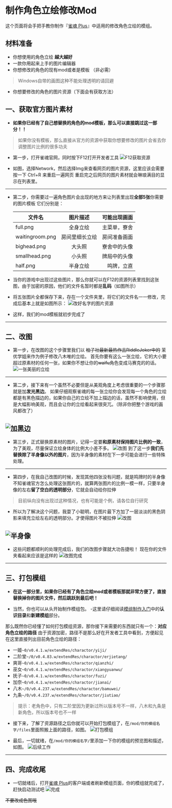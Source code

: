 # 制作角色立绘修改Mod

这个页面将会手把手教你制作『[雀魂 Plus](https://github.com/MajsoulPlus/majsoul-plus)』中适用的修改角色立绘的模组。

## 材料准备

- 你想使用的角色立绘 **越大越好**
- 一款你用起来上手的图片编辑器
- 你想修改的角色的现有mod或者是模板 （非必需）
>Windows自带的画图这种不能处理透明的请回避
- 你想要修改的角色的图片资源（下面会有获取方法）

## 一、获取官方图片素材
- **如果你已经有了自己想替换的角色的mod模板，那么可以直接跳过这一部分！！**

> 如果你没有模板，那么直接从官方的资源中获取你想要修改的图片会省去你调整图片比例的很多功夫
- 第一步，打开雀魂官网，同时按下F12打开开发者工具
![F12获取资源](https://github.com/40chyan/majsoul-plus-wiki/blob/master/imagemod_pics/1.png?raw=true)

- 如图，选择Network，然后选择Img来查看网页的图片资源，这里应该会需要按一下 Ctrl+R 来重启一遍网页
重启完之后网页的图片素材就会琳琅满目的显示在列表里。
---
- 第二步，你需要过一遍角色图片会出现的地方来让列表里出现**全部5张**你需要的图片模板
它们分别是：

     文件名|图片描述|可能出现画面
     --|:--:|--:
    full.png|全身立绘|主菜单，寮舍
    waitingroom.png|房间里细长立绘|房间准备画面
    bighead.png|大头照|寮舍中的头像
    smallhead.png|小头照|牌局中的头像
    half.png|半身立绘|鸣牌，立直
    
- 当你的游戏中出现过这些图片，那么你就可以在F12的资源列表里找到这张图，由于加密的原因，他们的文件名暂时都是**乱码**（如图所示）
- 将五张图片全都保存下来，存在一个文件夹里，将它们的文件名一一修改，完成后基本上就是如图所示：
![改好名字的图片资源](https://github.com/40chyan/majsoul-plus-wiki/blob/master/imagemod_pics/2.png?raw=true)

- 这样，我们的mod模板就初步完成了
---

## 二、改图
- 第一步，在改图的这个步骤里我们以 ~~柚子社最新最热作品RiddleJoker中的~~ 茉优学姐来作为例子修改八木唯的立绘。
首先你要有这么一张立绘，它的大小要超过原素材的任何一张，如果你不想让你的~~waifu~~角色变成马赛克的的话。
![一张美丽的立绘](https://github.com/40chyan/majsoul-plus-wiki/blob/master/imagemod_pics/3.png?raw=true)
---
- 第二步，接下来有一个虽然不必要但是从美观角度上考虑很重要的一个步骤那就是加**发光黑边**。
   如果仔细观察雀魂的每一张立绘你会发现每一个角色的立绘都是有黑色描边的，如果你自己的立绘不加上描边的话，虽然不影响使用，但是大幅影响美观，而且会让你的立绘看起来很突兀。（除非你把整个游戏的画风都改了）

![加黑边](https://github.com/40chyan/majsoul-plus-wiki/blob/master/imagemod_pics/4.png?raw=true)
---

- 第三步，正式替换原素材的图片，记得一定要**和原素材保持图片比例的一致**，为了美观，尽量保证立绘身体的比例大小差不多。
![改图](https://github.com/40chyan/majsoul-plus-wiki/blob/master/imagemod_pics/5.png?raw=true)
  到了这一步**我们先替换除了半身像以外的图片**，因为半身像的素材在下一步可能会进行一些特殊处理。
---

- 第四步，在我自己改图的时候，发现其他四张没有问题，就是鸣牌时的半身像
不知雀魂官方怎么处理这张图片的，就算两张图片的比例一模一样，只要半身像的左右**留了空白的透明部分**，它就会自动给你拉伸[](https://zh.wikipedia.org/wiki/Wikipedia:%E6%9D%A5%E6%BA%90%E8%AF%B7%E6%B1%82)
> 目前纵向没有出现过这种情况，也有可能是个例，请各位自行研究
- 所以为了解决这个问题，我耍了小聪明，在图片最下方加了一层淡淡的黑色阴影来填充立绘左右的透明部分。才使得图片不被拉伸
![改图](https://github.com/40chyan/majsoul-plus-wiki/blob/master/imagemod_pics/6.png?raw=true)

![半身像](https://github.com/40chyan/majsoul-plus-wiki/blob/master/imagemod_pics/7.png?raw=true)
---
- 这些问题都顺利的处理完成后，我们的改图步骤就大功告捷啦！
现在你的文件夹看起来应该是这样的
![改图完成](https://github.com/40chyan/majsoul-plus-wiki/blob/master/imagemod_pics/8.png?raw=true)
---

## 三、打包模组
- **在这一部分里，如果你已经有了角色立绘mod或者模板那就非常方便了，直接替换掉你的图片文件，然后跳跃到最后吧！**

- 当然，你也可以从头开始制作模组包。
-这里请仔细阅读[模组制作入门](https://github.com/MajsoulPlus/majsoul-plus-wiki/blob/master/CourseMod.md)中的**认识目录**和**新建模组**部分。

那么既然你已经懂了如何打包模组资源，那你接下来需要的东西就只有一个：**对应角色立绘的路径**
由于资源加密，路径不是那么好在开发者工具中看到，方便起见在这里直接列出目前角色立绘的路径：

- 一姬`~0/v0.4.1.w/extendRes/charactor/yiji/`
- 二阶堂`~/0/v0.4.83.w/extendRes/charactor/erjietang/`
- 爽哥`~0/v0.4.1.w/extendRes/charactor/qianzhi/`
- 巫女`~0/v0.4.1.w/extendRes/charactor/xiangyuanwu/`
- 抚子`~0/v0.4.1.w/extendRes/charactor/fuzi/`
- 加奈`~0/v0.4.1.w/extendRes/charactor/jianai/`
- 八木`~/0/v0.4.237.w/extendRes/charactor/bamuwei/`
- 九条`~/0/v0.4.237.w/extendRes/charactor/jiutiao/`
> 提示：老角色中，只有二阶堂因为更新过所以版本号不一样，八木和九条是新角色，所以版本号也不一样

- 接下来，了解了资源路径之后你就可以开始打包模组了，在`/mod/你的模组名字/files`里面照搬上面的路径，如图。
![打包模组](https://github.com/40chyan/majsoul-plus-wiki/blob/master/imagemod_pics/9.png?raw=true)

-  最后，一切就绪，在`/mod/你的模组名字/`里添加一下你的模组的预览图和描述，如图。
![后续工作](https://github.com/40chyan/majsoul-plus-wiki/blob/master/imagemod_pics/10.png?raw=true)
---
## 四、完成收尾
- 一切就绪后，打开[雀魂 Plus](https://github.com/MajsoulPlus/majsoul-plus)的客户端或者刷新模组页面，你的模组就完成了，赶快启动测试吧
 ![完成](https://github.com/40chyan/majsoul-plus-wiki/blob/master/imagemod_pics/11.png?raw=true)

~~不要改成色图哦~~

